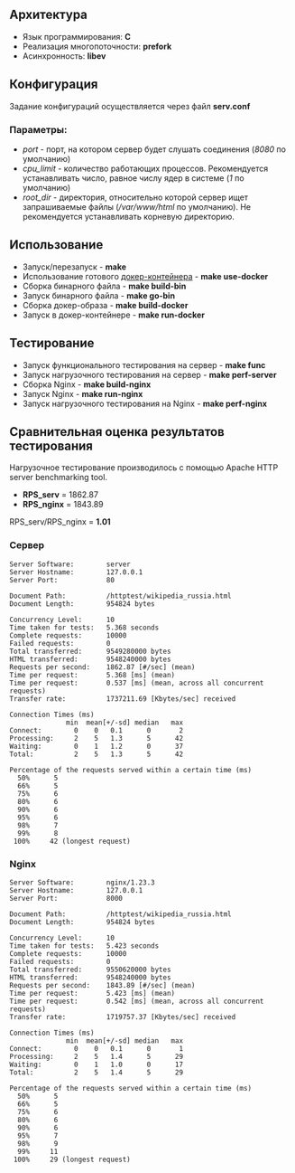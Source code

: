 ## Архитектура
* Язык программирования: **C**
* Реализация многопоточности: **prefork**
* Асинхронность: **libev**

## Конфигурация
Задание конфигураций осуществляется через файл **serv.conf**

### Параметры:
* _port_ - порт, на котором сервер будет слушать соединения (_8080_ по умолчанию)
* _cpu_limit_ - количество работающих процессов. Рекомендуется устанавливать число, равное числу ядер в системе (_1_ по умолчанию)
* _root_dir_ - директория, относительно которой сервер ищет запрашиваемые файлы (_/var/www/html_ по умолчанию).
Не рекомендуется устанавливать корневую директорию.

## Использование
* Запуск/перезапуск - **make**
* Использование готового [докер-контейнера](https://hub.docker.com/repository/docker/ivanbir/barsev/general) - **make use-docker**
* Сборка бинарного файла - **make build-bin**
* Запуск бинарного файла - **make go-bin**
* Сборка докер-образа - **make build-docker**
* Запуск в докер-контейнере - **make run-docker**

## Тестирование
* Запуск функционального тестирования на сервер - **make func**
* Запуск нагрузочного тестирования на сервер - **make perf-server**
* Сборка Nginx - **make build-nginx**
* Запуск Nginx - **make run-nginx**
* Запуск нагрузочного тестирования на Nginx - **make perf-nginx**

## Сравнительная оценка результатов тестирования
Нагрузочное тестирование производилось с помощью Apache HTTP server benchmarking tool.

* **RPS_serv** = 1862.87
* **RPS_nginx** = 1843.89

RPS_serv/RPS_nginx = **1.01**

### Сервер
```
Server Software:        server
Server Hostname:        127.0.0.1
Server Port:            80

Document Path:          /httptest/wikipedia_russia.html
Document Length:        954824 bytes

Concurrency Level:      10
Time taken for tests:   5.368 seconds
Complete requests:      10000
Failed requests:        0
Total transferred:      9549280000 bytes
HTML transferred:       9548240000 bytes
Requests per second:    1862.87 [#/sec] (mean)
Time per request:       5.368 [ms] (mean)
Time per request:       0.537 [ms] (mean, across all concurrent requests)
Transfer rate:          1737211.69 [Kbytes/sec] received

Connection Times (ms)
              min  mean[+/-sd] median   max
Connect:        0    0   0.1      0       2
Processing:     2    5   1.3      5      42
Waiting:        0    1   1.2      0      37
Total:          2    5   1.3      5      42

Percentage of the requests served within a certain time (ms)
  50%      5
  66%      5
  75%      6
  80%      6
  90%      6
  95%      6
  98%      7
  99%      8
 100%     42 (longest request)
```

### Nginx
```
Server Software:        nginx/1.23.3
Server Hostname:        127.0.0.1
Server Port:            8000

Document Path:          /httptest/wikipedia_russia.html
Document Length:        954824 bytes

Concurrency Level:      10
Time taken for tests:   5.423 seconds
Complete requests:      10000
Failed requests:        0
Total transferred:      9550620000 bytes
HTML transferred:       9548240000 bytes
Requests per second:    1843.89 [#/sec] (mean)
Time per request:       5.423 [ms] (mean)
Time per request:       0.542 [ms] (mean, across all concurrent requests)
Transfer rate:          1719757.37 [Kbytes/sec] received

Connection Times (ms)
              min  mean[+/-sd] median   max
Connect:        0    0   0.1      0       1
Processing:     2    5   1.4      5      29
Waiting:        0    1   1.0      0      17
Total:          2    5   1.4      5      29

Percentage of the requests served within a certain time (ms)
  50%      5
  66%      5
  75%      6
  80%      6
  90%      6
  95%      7
  98%      9
  99%     11
 100%     29 (longest request)
```